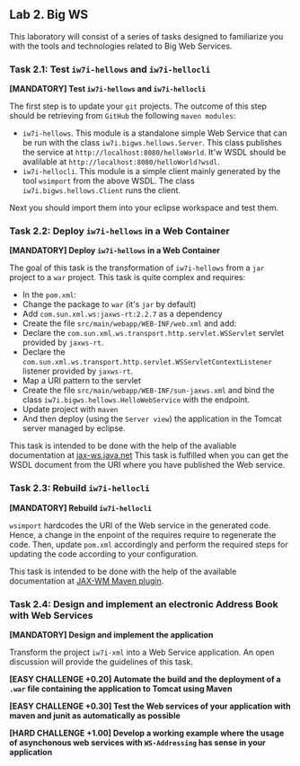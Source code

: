## Lab 2. Big WS

This laboratory will consist of a series of tasks designed to familiarize you with the tools and
technologies related to Big Web Services.

### Task 2.1: Test `iw7i-hellows` and `iw7i-hellocli`

**[MANDATORY] Test `iw7i-hellows` and `iw7i-hellocli`** 

The first step is to update your `git` projects. The outcome of this step should be retrieving
from `GitHub` the following `maven modules`:
* `iw7i-hellows`. This module is a standalone simple Web Service that can be run with the class
`iw7i.bigws.hellows.Server`. This class publishes the service at `http://localhost:8080/helloWorld`.
It'w WSDL should be avalilable at `http://localhost:8080/helloWorld?wsdl`.
* `iw7i-hellocli`. This module is a simple client mainly generated by the tool `wsimport` from the above WSDL. The class
`iw7i.bigws.hellows.Client` runs the client.

Next you should import them into your eclipse workspace and test them.

### Task 2.2: Deploy `iw7i-hellows` in a Web Container

**[MANDATORY] Deploy `iw7i-hellows` in a Web Container** 

The goal of this task is the transformation of `iw7i-hellows` from a `jar` project to a `war` project.
This task is quite complex and requires:
* In the `pom.xml`:
 * Change the package to `war` (it's `jar` by default)
 * Add `com.sun.xml.ws:jaxws-rt:2.2.7` as a dependency
* Create the file `src/main/webapp/WEB-INF/web.xml` and add:
 * Declare the `com.sun.xml.ws.transport.http.servlet.WSServlet` servlet provided by `jaxws-rt`.
 * Declare the `com.sun.xml.ws.transport.http.servlet.WSServletContextListener` listener provided by `jaxws-rt`.
 * Map a URI pattern to the servlet
* Create the file `src/main/webapp/WEB-INF/sun-jaxws.xml` and bind the 
class `iw7i.bigws.hellows.HelloWebService` with the endpoint.
* Update project with `maven`
* And then deploy (using the `Server view`) the application in the Tomcat server managed by eclipse.

This task is intended to be done with the help of the avaliable documentation at [jax-ws.java.net](https://jax-ws.java.net/2.2.8/docs/ch03.html#users-guide-war-file-packaging)
This task is fulfilled when you can get the WSDL document from the URI where you have published the Web service.

### Task 2.3: Rebuild `iw7i-hellocli`

**[MANDATORY] Rebuild `iw7i-hellocli`**

`wsimport` hardcodes the URI of the Web service in the generated code. Hence, a change in the enpoint of
the requires require to regenerate the code. Then, update `pom.xml` accordingly and perform the required 
steps for updating the code according to your configuration.

This task is intended to be done with the help of the available documentation at [JAX-WM Maven plugin](https://jax-ws-commons.java.net/jaxws-maven-plugin/).

### Task 2.4: Design and implement an electronic Address Book with Web Services

**[MANDATORY]  Design and implement the application**

Transform the project `iw7i-xml` into a Web Service application. An open discussion will provide the
guidelines of this task. 

**[EASY CHALLENGE +0.20] Automate the build and the deployment of a `.war` file  containing the application to Tomcat using Maven**

**[EASY CHALLENGE +0.30] Test the Web services of your application with maven and junit as automatically as possible**

**[HARD CHALLENGE +1.00] Develop a working example where the usage of asynchonous web services with `WS-Addressing` has sense in your application**
